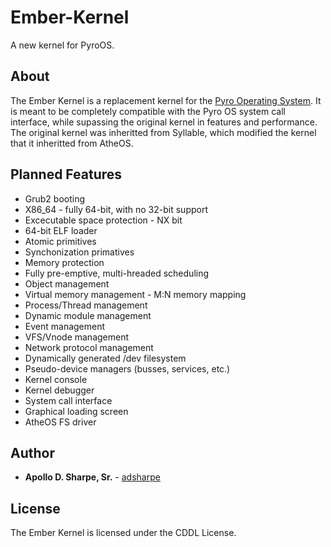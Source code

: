 # Ember-Kernel
A new kernel for PyroOS.

## About
The Ember Kernel is a replacement kernel for the [Pyro Operating System](http://pyro-os.org/). It is meant to be completely compatible with the Pyro OS system call interface, while supassing the original kernel in features and performance. The original kernel was inheritted from Syllable, which modified the kernel that it inheritted from AtheOS.

## Planned Features
* Grub2 booting
* X86_64 - fully 64-bit, with no 32-bit support
* Excecutable space protection - NX bit
* 64-bit ELF loader
* Atomic primitives
* Synchonization primatives
* Memory protection
* Fully pre-emptive, multi-hreaded scheduling
* Object management
* Virtual memory management - M:N memory mapping
* Process/Thread management
* Dynamic module management
* Event management
* VFS/Vnode management
* Network protocol management
* Dynamically generated /dev filesystem
* Pseudo-device managers (busses, services, etc.)
* Kernel console
* Kernel debugger
* System call interface
* Graphical loading screen
* AtheOS FS driver

## Author
*  **Apollo D. Sharpe, Sr.** - [adsharpe](https://github.com/adsharpe)

## License
The Ember Kernel is licensed under the CDDL License.